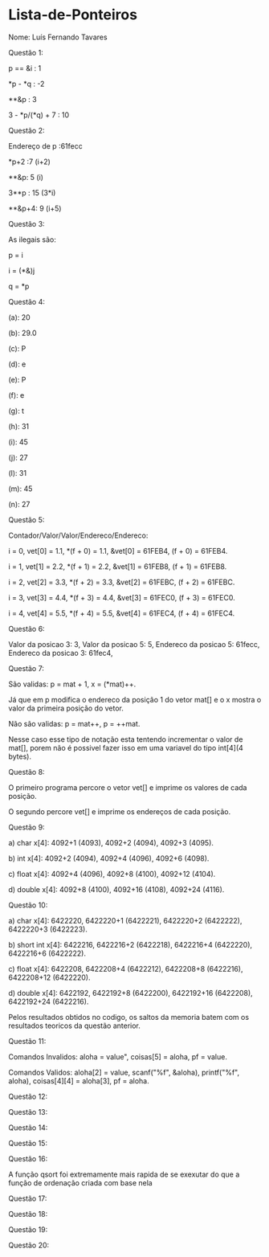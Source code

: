 # Lista-de-Ponteiros

Nome: Luís Fernando Tavares

Questão 1:

p == &i : 1

*p - *q : -2

**&p : 3

3 - *p/(*q) + 7 : 10

Questão 2:

Endereço de p :61fecc

*p+2 :7 (i+2)

**&p: 5 (i)

3**p : 15 (3*i)

**&p+4: 9 (i+5)

Questão 3:

As ilegais são:

p = i

i = (*&)j

q = *p

Questão 4:

(a): 20

(b): 29.0

(c): P

(d): e

(e): P

(f): e

(g): t

(h): 31

(i): 45

(j): 27

(l): 31

(m): 45

(n): 27

Questão 5:

Contador/Valor/Valor/Endereco/Endereco:

i = 0, vet[0] = 1.1, *(f + 0) = 1.1, &vet[0] = 61FEB4, (f + 0) = 61FEB4.

i = 1, vet[1] = 2.2, *(f + 1) = 2.2, &vet[1] = 61FEB8, (f + 1) = 61FEB8.

i = 2, vet[2] = 3.3, *(f + 2) = 3.3, &vet[2] = 61FEBC, (f + 2) = 61FEBC.

i = 3, vet[3] = 4.4, *(f + 3) = 4.4, &vet[3] = 61FEC0, (f + 3) = 61FEC0.

i = 4, vet[4] = 5.5, *(f + 4) = 5.5, &vet[4] = 61FEC4, (f + 4) = 61FEC4.

Questão 6:

Valor da posicao 3: 3,
Valor da posicao 5: 5,
Endereco da posicao 5: 61fecc,
Endereco da posicao 3: 61fec4,

Questão 7:

São validas: p = mat + 1, x = (*mat)++.

Já que em p modifica o endereco da posição 1 do vetor mat[] e o x mostra o valor da primeira posição do vetor.

Não são validas: p = mat++, p = ++mat.

Nesse caso esse tipo de notação esta tentendo incrementar o valor de mat[], porem não é possivel fazer isso em uma variavel do tipo int[4](4 bytes).

Questão 8:

O primeiro programa percore o vetor vet[] e imprime os valores de cada posição.

O segundo percore vet[] e imprime os endereços de cada posição.

Questão 9:

a) char x[4]: 4092+1 (4093), 4092+2 (4094), 4092+3 (4095).

b) int x[4]: 4092+2 (4094), 4092+4 (4096), 4092+6 (4098).

c) float x[4]: 4092+4 (4096), 4092+8 (4100), 4092+12 (4104).

d) double x[4]: 4092+8 (4100), 4092+16 (4108), 4092+24 (4116).

Questão 10:

a) char x[4]: 6422220, 6422220+1 (6422221), 6422220+2 (6422222), 6422220+3 (6422223).

b) short int x[4]: 6422216, 6422216+2 (6422218), 6422216+4 (6422220), 6422216+6 (6422222).

c) float x[4]: 6422208, 6422208+4 (6422212), 6422208+8 (6422216), 6422208+12 (6422220). 

d) double x[4]: 6422192, 6422192+8 (6422200), 6422192+16 (6422208), 6422192+24 (6422216).

Pelos resultados obtidos no codigo, os saltos da memoria batem com os resultados teoricos da questão anterior.

Questão 11:

Comandos Invalidos: aloha = value", coisas[5] = aloha, pf = value.

Comandos Validos: aloha[2] = value, scanf("%f", &aloha), printf("%f", aloha), coisas[4][4] = aloha[3], pf = aloha.

Questão 12:

Questão 13:

Questão 14:

Questão 15:

Questão 16:

A função qsort foi extremamente mais rapida de se exexutar do que a função de ordenação criada com base nela

Questão 17:

Questão 18:

Questão 19:

Questão 20:



